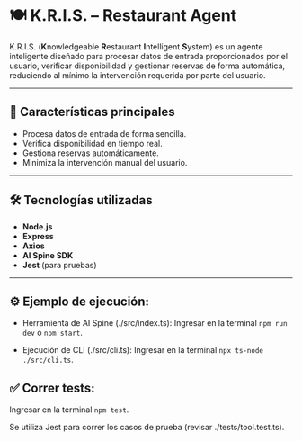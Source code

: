 # 🍽️ K.R.I.S. – Restaurant Agent

K.R.I.S. (**K**nowledgeable **R**estaurant **I**ntelligent **S**ystem) es un agente inteligente diseñado para procesar datos de entrada proporcionados por el usuario, verificar disponibilidad y gestionar reservas de forma automática, reduciendo al mínimo la intervención requerida por parte del usuario.  

---

## 🚀 Características principales
- Procesa datos de entrada de forma sencilla.
- Verifica disponibilidad en tiempo real.
- Gestiona reservas automáticamente.
- Minimiza la intervención manual del usuario.

---

## 🛠️ Tecnologías utilizadas
- **Node.js**  
- **Express**  
- **Axios**  
- **AI Spine SDK**  
- **Jest** (para pruebas)  

---


## ⚙️ Ejemplo de ejecución:

- Herramienta de AI Spine (./src/index.ts): Ingresar en la terminal ```npm run dev``` o ```npm start```.

- Ejecución de CLI (./src/cli.ts): Ingresar en la terminal ```npx ts-node ./src/cli.ts```.

## ✅ Correr tests:

Ingresar en la terminal ```npm test```.

Se utiliza Jest para correr los casos de prueba (revisar ./tests/tool.test.ts).
